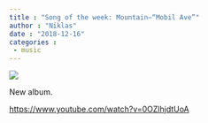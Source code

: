 ```yaml
---
title : "Song of the week: Mountain—“Mobil Ave”"
author : "Niklas"
date : "2018-12-16"
categories : 
 - music
---
```


![](https://niklasblog.com/wp-content/cover-3.jpg)

New album.

https://www.youtube.com/watch?v=0OZlhjdtUoA
